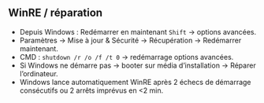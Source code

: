 ## WinRE / réparation
- Depuis Windows : Redémarrer en maintenant `Shift` → options avancées.
- Paramètres → Mise à jour & Sécurité → Récupération → Redémarrer maintenant.
- CMD : `shutdown /r /o /f /t 0` → redémarrage options avancées.
- Si Windows ne démarre pas → booter sur média d’installation → Réparer l’ordinateur.
- Windows lance automatiquement WinRE après 2 échecs de démarrage consécutifs ou 2 arrêts imprévus en <2 min.